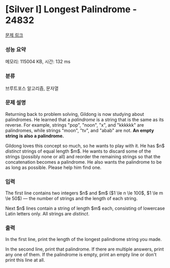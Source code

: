 # [Silver I] Longest Palindrome - 24832 

[문제 링크](https://www.acmicpc.net/problem/24832) 

### 성능 요약

메모리: 115004 KB, 시간: 132 ms

### 분류

브루트포스 알고리즘, 문자열

### 문제 설명

<p>Returning back to problem solving, Gildong is now studying about palindromes. He learned that a <em>palindrome</em> is a string that is the same as its reverse. For example, strings "pop", "noon", "x", and "kkkkkk" are palindromes, while strings "moon", "tv", and "abab" are not. <strong>An empty string is also a palindrome.</strong></p>

<p>Gildong loves this concept so much, so he wants to play with it. He has $n$ <em>distinct</em> strings of equal length $m$. He wants to discard some of the strings (possibly none or all) and reorder the remaining strings so that the concatenation becomes a palindrome. He also wants the palindrome to be as long as possible. Please help him find one.</p>

### 입력 

 <p>The first line contains two integers $n$ and $m$ ($1 \le n \le 100$, $1 \le m \le 50$) — the number of strings and the length of each string.</p>

<p>Next $n$ lines contain a string of length $m$ each, consisting of lowercase Latin letters only. All strings are <em>distinct</em>.</p>

### 출력 

 <p>In the first line, print the length of the longest palindrome string you made.</p>

<p>In the second line, print that palindrome. If there are multiple answers, print any one of them. If the palindrome is empty, print an empty line or don't print this line at all.</p>

